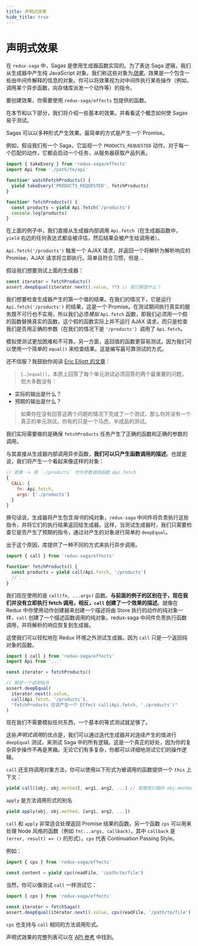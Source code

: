 ```yaml
---
title: 声明式效果
hide_title: true
---
```


# 声明式效果

在 `redux-saga` 中，Sagas 是使用生成器函数实现的。为了表达 Saga 逻辑，我们从生成器中产生纯 JavaScript 对象。我们称这些对象为[*效果*](https://redux-saga.js.org/docs/api/#effect-creators)。效果是一个包含一些由中间件解释的信息的对象。你可以将效果视为对中间件执行某些操作（例如，调用某个异步函数，向存储库派发一个动作等）的指令。

要创建效果，你需要使用 `redux-saga/effects` 包提供的函数。

在本节和以下部分，我们将介绍一些基本的效果。并看看这个概念如何使 Sagas 易于测试。

Sagas 可以以多种形式产生效果。最简单的方式是产生一个 Promise。

例如，假设我们有一个 Saga，它监视一个 `PRODUCTS_REQUESTED` 动作。对于每一个匹配的动作，它都会启动一个任务，从服务器获取产品列表。

```javascript
import { takeEvery } from 'redux-saga/effects'
import Api from './path/to/api'

function* watchFetchProducts() {
  yield takeEvery('PRODUCTS_REQUESTED', fetchProducts)
}

function* fetchProducts() {
  const products = yield Api.fetch('/products')
  console.log(products)
}
```

在上面的例子中，我们直接从生成器内部调用 `Api.fetch`（在生成器函数中，`yield` 右边的任何表达式都会被评估，然后结果会被产生给调用者）。

`Api.fetch('/products')` 触发一个 AJAX 请求，并返回一个将解析为解析响应的 Promise，AJAX 请求将立即执行。简单且符合习惯，但是...

假设我们想要测试上面的生成器：

```javascript
const iterator = fetchProducts()
assert.deepEqual(iterator.next().value, ??) // 我们期望什么？
```

我们想要检查生成器产生的第一个值的结果。在我们的情况下，它是运行 `Api.fetch('/products')` 的结果，这是一个 Promise。在测试期间执行真实的服务既不可行也不实用，所以我们必须*模拟* `Api.fetch` 函数，即我们必须用一个假的函数替换真实的函数，这个假的函数实际上并不运行 AJAX 请求，而只是检查我们是否用正确的参数（在我们的情况下是 `'/products'`）调用了 `Api.fetch`。

模拟使测试更加困难和不可靠。另一方面，返回值的函数更容易测试，因为我们可以使用一个简单的 `equal()` 来检查结果。这是编写最可靠测试的方式。

还不信服？我鼓励你阅读 [Eric Elliott 的文章](https://medium.com/javascript-scene/what-every-unit-test-needs-f6cd34d9836d#.4ttnnzpgc)：

> (...)`equal()`，本质上回答了每个单元测试必须回答的两个最重要的问题，
但大多数没有：
- 实际的输出是什么？
- 预期的输出是什么？
>
> 如果你在没有回答这两个问题的情况下完成了一个测试，那么你并没有一个真正的单元测试。你有的只是一个马虎、半成品的测试。

我们实际需要做的是确保 `fetchProducts` 任务产生了正确的函数和正确的参数的调用。

与其直接从生成器内部调用异步函数，**我们可以只产生函数调用的描述**。也就是说，我们将产生一个看起来像这样的对象：

```javascript
// 效果 -> 用 `./products` 作为参数调用函数 Api.fetch
{
  CALL: {
    fn: Api.fetch,
    args: ['./products']
  }
}
```

换句话说，生成器将产生包含*指令*的纯对象，`redux-saga` 中间件将负责执行这些指令，并将它们的执行结果返回给生成器。这样，当测试生成器时，我们只需要检查它是否产生了预期的指令，通过对产生的对象进行简单的 `deepEqual`。

出于这个原因，库提供了一种不同的方式来执行异步调用。

```javascript
import { call } from 'redux-saga/effects'

function* fetchProducts() {
  const products = yield call(Api.fetch, '/products')
  // ...
}
```

我们现在使用的是 `call(fn, ...args)` 函数。**与前面的例子的区别在于，现在我们并没有立即执行 fetch 调用，相反，`call` 创建了一个效果的描述**。就像在 Redux 中你使用动作创建器来创建一个描述将由 Store 执行的动作的纯对象一样，`call` 创建了一个描述函数调用的纯对象。redux-saga 中间件负责执行函数调用，并将解析的响应恢复到生成器。

这使我们可以轻松地在 Redux 环境之外测试生成器。因为 `call` 只是一个返回纯对象的函数。

```javascript
import { call } from 'redux-saga/effects'
import Api from '...'

const iterator = fetchProducts()

// 期望一个调用指令
assert.deepEqual(
  iterator.next().value,
  call(Api.fetch, '/products'),
  "fetchProducts 应该产生一个 Effect call(Api.fetch, './products')"
)
```

现在我们不需要模拟任何东西，一个基本的等式测试就足够了。

这些*声明式调用*的优点是，我们可以通过迭代生成器并对连续产生的值进行 `deepEqual` 测试，来测试 Saga 中的所有逻辑。这是一个真正的好处，因为你的复杂异步操作不再是黑箱，无论它们有多复杂，你都可以详细地测试它们的操作逻辑。

`call` 还支持调用对象方法，你可以使用以下形式为被调用的函数提供一个 `this` 上下文：

```javascript
yield call([obj, obj.method], arg1, arg2, ...) // 就像我们做的 obj.method(arg1, arg2 ...)
```

`apply` 是方法调用形式的别名

```javascript
yield apply(obj, obj.method, [arg1, arg2, ...])
```

`call` 和 `apply` 非常适合处理返回 Promise 结果的函数。另一个函数 `cps` 可以用来处理 Node 风格的函数（例如 `fn(...args, callback)`，其中 `callback` 是 `(error, result) => ()` 的形式）。`cps` 代表 Continuation Passing Style。

例如：

```javascript
import { cps } from 'redux-saga/effects'

const content = yield cps(readFile, '/path/to/file')
```

当然，你可以像测试 `call` 一样测试它：

```javascript
import { cps } from 'redux-saga/effects'

const iterator = fetchSaga()
assert.deepEqual(iterator.next().value, cps(readFile, '/path/to/file') )
```

`cps` 也支持与 `call` 相同的方法调用形式。

声明式效果的完整列表可以在 [API 参考](https://redux-saga.js.org/docs/api/#effect-creators) 中找到。
